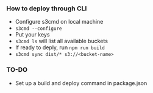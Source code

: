 ### How to deploy through CLI
- Configure s3cmd on local machine
- `s3cmd --configure`
- Put your keys
- `s3cmd ls` will list all available buckets
- If ready to deply, run `npm run build`
- `s3cmd sync dist/* s3://<bucket-name>`

### TO-DO
- Set up a build and deploy command in package.json
